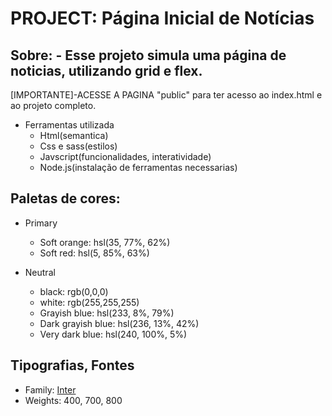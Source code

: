 # PROJECT: Página Inicial de Notícias #

## Sobre: - Esse projeto simula uma página de noticias, utilizando grid e flex.

[IMPORTANTE]-ACESSE A PAGINA "public" para ter acesso ao index.html e ao projeto completo.     

- Ferramentas utilizada
    - Html(semantica)
    - Css e sass(estilos)
    - Javscript(funcionalidades, interatividade)
    - Node.js(instalação de ferramentas necessarias)


## Paletas de cores:

- Primary

    - Soft orange: hsl(35, 77%, 62%)
    - Soft red: hsl(5, 85%, 63%)


- Neutral

    - black: rgb(0,0,0)
    - white: rgb(255,255,255)
    - Grayish blue: hsl(233, 8%, 79%)
    - Dark grayish blue: hsl(236, 13%, 42%)
    - Very dark blue: hsl(240, 100%, 5%)    


## Tipografias, Fontes    

   - Family: [Inter](https://fonts.google.com/specimen/Inter)
   - Weights: 400, 700, 800


